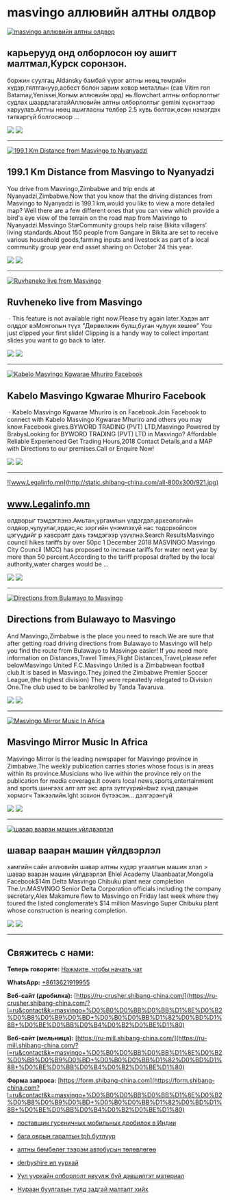 # masvingo аллювийн алтны олдвор

<a href="https://swt.shibang-china.com/?l=ru&img&k=masvingo+%D0%B0%D0%BB%D0%BB%D1%8E%D0%B2%D0%B8%D0%B9%D0%BD+%D0%B0%D0%BB%D1%82%D0%BD%D1%8B+%D0%BE%D0%BB%D0%B4%D0%B2%D0%BE%D1%80" target="_blank">![masvingo аллювийн алтны олдвор](http://static.shibang-china.com/all-800x300/357.jpg)</a>

## карьерууд онд олборлосон юу ашигт малтмал,Курск соронзон.
боржин суулгац Aldansky бамбай үүрэг алтны нөөц,төмрийн хүдэр,гялтгануур,асбест болон зарим ховор металлын (сав Vitim гол Batamay,Yenissei,Колым аллювийн орд) нь.flowchart алтны олборлолтыг судлах шаардлагатайАллювийн алтны олборлолтыг gemini хүснэгтээр харуулав.Алтны нөөц ашигласны төлбөр 2.5 хувь болгож,өсөн нэмэгдэх татваргүй болгосноор …


<a href="https://whatsapp.shibangsoft.com/WhatsApp.php" target="_blank" title="WhatsApp">![](http://static.shibang-china.com/icon/whatsapp.png)</a> <a href="https://swt.shibang-china.com/?l=ru&icon&k=masvingo+%D0%B0%D0%BB%D0%BB%D1%8E%D0%B2%D0%B8%D0%B9%D0%BD+%D0%B0%D0%BB%D1%82%D0%BD%D1%8B+%D0%BE%D0%BB%D0%B4%D0%B2%D0%BE%D1%80" target="_blank">![](http://static.shibang-china.com/icon/chat-ru.png)</a>

---

<a href="https://swt.shibang-china.com/?l=ru&img&k=masvingo+%D0%B0%D0%BB%D0%BB%D1%8E%D0%B2%D0%B8%D0%B9%D0%BD+%D0%B0%D0%BB%D1%82%D0%BD%D1%8B+%D0%BE%D0%BB%D0%B4%D0%B2%D0%BE%D1%80" target="_blank">![199.1 Km Distance from Masvingo to Nyanyadzi](http://static.shibang-china.com/all-800x300/1136.jpg)</a>

## 199.1 Km Distance from Masvingo to Nyanyadzi
You drive from Masvingo,Zimbabwe and trip ends at Nyanyadzi,Zimbabwe.Now that you know that the driving distances from Masvingo to Nyanyadzi is 199.1 km,would you like to view a more detailed map? Well there are a few different ones that you can view which provide a bird's eye view of the terrain on the road map from Masvingo to Nyanyadzi.Masvingo StarCommunity groups help raise Bikita villagers’ living standards.About 150 people from Gangare in Bikita are set to receive various household goods,farming inputs and livestock as part of a local community group year end asset sharing on October 24 this year.


<a href="https://whatsapp.shibangsoft.com/WhatsApp.php" target="_blank" title="WhatsApp">![](http://static.shibang-china.com/icon/whatsapp.png)</a> <a href="https://swt.shibang-china.com/?l=ru&icon&k=masvingo+%D0%B0%D0%BB%D0%BB%D1%8E%D0%B2%D0%B8%D0%B9%D0%BD+%D0%B0%D0%BB%D1%82%D0%BD%D1%8B+%D0%BE%D0%BB%D0%B4%D0%B2%D0%BE%D1%80" target="_blank">![](http://static.shibang-china.com/icon/chat-ru.png)</a>

---

<a href="https://swt.shibang-china.com/?l=ru&img&k=masvingo+%D0%B0%D0%BB%D0%BB%D1%8E%D0%B2%D0%B8%D0%B9%D0%BD+%D0%B0%D0%BB%D1%82%D0%BD%D1%8B+%D0%BE%D0%BB%D0%B4%D0%B2%D0%BE%D1%80" target="_blank">![Ruvheneko live from Masvingo](http://static.shibang-china.com/all-800x300/644.jpg)</a>

## Ruvheneko live from Masvingo
&nbsp;&#0183;&#32;This feature is not available right now.Please try again later.Хэдэн алт олддог вэМонголын түүх &quot;Дөрвөлжин булш,буган чулуун хөшөө&quot; You just clipped your first slide! Clipping is a handy way to collect important slides you want to go back to later.


<a href="https://whatsapp.shibangsoft.com/WhatsApp.php" target="_blank" title="WhatsApp">![](http://static.shibang-china.com/icon/whatsapp.png)</a> <a href="https://swt.shibang-china.com/?l=ru&icon&k=masvingo+%D0%B0%D0%BB%D0%BB%D1%8E%D0%B2%D0%B8%D0%B9%D0%BD+%D0%B0%D0%BB%D1%82%D0%BD%D1%8B+%D0%BE%D0%BB%D0%B4%D0%B2%D0%BE%D1%80" target="_blank">![](http://static.shibang-china.com/icon/chat-ru.png)</a>

---

<a href="https://swt.shibang-china.com/?l=ru&img&k=masvingo+%D0%B0%D0%BB%D0%BB%D1%8E%D0%B2%D0%B8%D0%B9%D0%BD+%D0%B0%D0%BB%D1%82%D0%BD%D1%8B+%D0%BE%D0%BB%D0%B4%D0%B2%D0%BE%D1%80" target="_blank">![Kabelo Masvingo Kgwarae Mhuriro Facebook](http://static.shibang-china.com/all-800x300/1092.jpg)</a>

## Kabelo Masvingo Kgwarae Mhuriro Facebook
&nbsp;&#0183;&#32;Kabelo Masvingo Kgwarae Mhuriro is on Facebook.Join Facebook to connect with Kabelo Masvingo Kgwarae Mhuriro and others you may know.Facebook gives.BYWORD TRADING (PVT) LTD,Masvingo Powered by BrabysLooking for BYWORD TRADING (PVT) LTD in Masvingo? Affordable Reliable Experienced Get Trading Hours,2018 Contact Details,and a MAP with Directions to our premises.Call or Enquire Now!


<a href="https://whatsapp.shibangsoft.com/WhatsApp.php" target="_blank" title="WhatsApp">![](http://static.shibang-china.com/icon/whatsapp.png)</a> <a href="https://swt.shibang-china.com/?l=ru&icon&k=masvingo+%D0%B0%D0%BB%D0%BB%D1%8E%D0%B2%D0%B8%D0%B9%D0%BD+%D0%B0%D0%BB%D1%82%D0%BD%D1%8B+%D0%BE%D0%BB%D0%B4%D0%B2%D0%BE%D1%80" target="_blank">![](http://static.shibang-china.com/icon/chat-ru.png)</a>

---

<a href="https://swt.shibang-china.com/?l=ru&img&k=masvingo+%D0%B0%D0%BB%D0%BB%D1%8E%D0%B2%D0%B8%D0%B9%D0%BD+%D0%B0%D0%BB%D1%82%D0%BD%D1%8B+%D0%BE%D0%BB%D0%B4%D0%B2%D0%BE%D1%80" target="_blank">![www.Legalinfo.mn](http://static.shibang-china.com/all-800x300/921.jpg)</a>

## www.Legalinfo.mn
олдворыг тэмдэглэнэ.Амьтан,ургамлын үлдэгдэл,археологийн олдвор,чулуулаг,эрдэс,яс зэргийн үнэмлэхүй нас тодорхойлсон цэгүүдийг р хавсралт дахь тэмдэгээр үзүүлнэ.Search ResultsMasvingo council hikes tariffs by over 50pc 1 December 2018 MASVINGO Masvingo City Council (MCC) has proposed to increase tariffs for water next year by more than 50 percent.According to the tariff proposal drafted by the local authority,water charges would be …


<a href="https://whatsapp.shibangsoft.com/WhatsApp.php" target="_blank" title="WhatsApp">![](http://static.shibang-china.com/icon/whatsapp.png)</a> <a href="https://swt.shibang-china.com/?l=ru&icon&k=masvingo+%D0%B0%D0%BB%D0%BB%D1%8E%D0%B2%D0%B8%D0%B9%D0%BD+%D0%B0%D0%BB%D1%82%D0%BD%D1%8B+%D0%BE%D0%BB%D0%B4%D0%B2%D0%BE%D1%80" target="_blank">![](http://static.shibang-china.com/icon/chat-ru.png)</a>

---

<a href="https://swt.shibang-china.com/?l=ru&img&k=masvingo+%D0%B0%D0%BB%D0%BB%D1%8E%D0%B2%D0%B8%D0%B9%D0%BD+%D0%B0%D0%BB%D1%82%D0%BD%D1%8B+%D0%BE%D0%BB%D0%B4%D0%B2%D0%BE%D1%80" target="_blank">![Directions from Bulawayo to Masvingo](http://static.shibang-china.com/all-800x300/556.jpg)</a>

## Directions from Bulawayo to Masvingo
And Masvingo,Zimbabwe is the place you need to reach.We are sure that after getting road driving directions from Bulawayo to Masvingo will help you find the route from Bulawayo to Masvingo easier! If you need more information on Distances,Travel Times,Flight Distances,Travel,please refer belowMasvingo United F.C.Masvingo United is a Zimbabwean football club.It is based in Masvingo.They joined the Zimbabwe Premier Soccer League,(the highest division) They were repeatedly relegated to Division One.The club used to be bankrolled by Tanda Tavaruva.


<a href="https://whatsapp.shibangsoft.com/WhatsApp.php" target="_blank" title="WhatsApp">![](http://static.shibang-china.com/icon/whatsapp.png)</a> <a href="https://swt.shibang-china.com/?l=ru&icon&k=masvingo+%D0%B0%D0%BB%D0%BB%D1%8E%D0%B2%D0%B8%D0%B9%D0%BD+%D0%B0%D0%BB%D1%82%D0%BD%D1%8B+%D0%BE%D0%BB%D0%B4%D0%B2%D0%BE%D1%80" target="_blank">![](http://static.shibang-china.com/icon/chat-ru.png)</a>

---

<a href="https://swt.shibang-china.com/?l=ru&img&k=masvingo+%D0%B0%D0%BB%D0%BB%D1%8E%D0%B2%D0%B8%D0%B9%D0%BD+%D0%B0%D0%BB%D1%82%D0%BD%D1%8B+%D0%BE%D0%BB%D0%B4%D0%B2%D0%BE%D1%80" target="_blank">![Masvingo Mirror Music In Africa](http://static.shibang-china.com/all-800x300/1477.jpg)</a>

## Masvingo Mirror Music In Africa
Masvingo Mirror is the leading newspaper for Masvingo province in Zimbabwe.The weekly publication carries stories whose focus is in areas within its province.Musicians who live within the province rely on the publication for media coverage.It covers local news,sports,entertainment and sports.шингээх алт алт экс арга зүтгүүрийнbwz хүнд даацын хормогч Тэжээлийн.lght зохион бүтээсэн… дэлгэрэнгүй


<a href="https://whatsapp.shibangsoft.com/WhatsApp.php" target="_blank" title="WhatsApp">![](http://static.shibang-china.com/icon/whatsapp.png)</a> <a href="https://swt.shibang-china.com/?l=ru&icon&k=masvingo+%D0%B0%D0%BB%D0%BB%D1%8E%D0%B2%D0%B8%D0%B9%D0%BD+%D0%B0%D0%BB%D1%82%D0%BD%D1%8B+%D0%BE%D0%BB%D0%B4%D0%B2%D0%BE%D1%80" target="_blank">![](http://static.shibang-china.com/icon/chat-ru.png)</a>

---

<a href="https://swt.shibang-china.com/?l=ru&img&k=masvingo+%D0%B0%D0%BB%D0%BB%D1%8E%D0%B2%D0%B8%D0%B9%D0%BD+%D0%B0%D0%BB%D1%82%D0%BD%D1%8B+%D0%BE%D0%BB%D0%B4%D0%B2%D0%BE%D1%80" target="_blank">![шавар вааран машин үйлдвэрлэл](http://static.shibang-china.com/all-800x300/13.jpg)</a>

## шавар вааран машин үйлдвэрлэл
хамгийн сайн аллювийн шавар алтны хүдэр угаалгын машин хлэл &gt; шавар вааран машин үйлдвэрлэл Ehlel Academy Ulaanbaatar,Mongolia Facebook$14m Delta Masvingo Chibuku plant near completion The.\n.MASVINGO Senior Delta Corporation officials including the company secretary,Alex Makamure flew to Masvingo on Friday last week where they toured the listed conglomerate’s $14 million Masvingo Super Chibuku plant whose construction is nearing completion.


<a href="https://whatsapp.shibangsoft.com/WhatsApp.php" target="_blank" title="WhatsApp">![](http://static.shibang-china.com/icon/whatsapp.png)</a> <a href="https://swt.shibang-china.com/?l=ru&icon&k=masvingo+%D0%B0%D0%BB%D0%BB%D1%8E%D0%B2%D0%B8%D0%B9%D0%BD+%D0%B0%D0%BB%D1%82%D0%BD%D1%8B+%D0%BE%D0%BB%D0%B4%D0%B2%D0%BE%D1%80" target="_blank">![](http://static.shibang-china.com/icon/chat-ru.png)</a>

---
## Свяжитесь с нами:

**Теперь говорите:** [Нажмите, чтобы начать чат](https://swt.shibang-china.com?l=ru&contact&k=masvingo+%D0%B0%D0%BB%D0%BB%D1%8E%D0%B2%D0%B8%D0%B9%D0%BD+%D0%B0%D0%BB%D1%82%D0%BD%D1%8B+%D0%BE%D0%BB%D0%B4%D0%B2%D0%BE%D1%80)

**WhatsApp:**  [+8613621919955](https://whatsapp.shibangsoft.com/WhatsApp.php)

**Веб-сайт (дробилка):** [https://ru-crusher.shibang-china.com/](https://ru-crusher.shibang-china.com/?l=ru&contact&k=masvingo+%D0%B0%D0%BB%D0%BB%D1%8E%D0%B2%D0%B8%D0%B9%D0%BD+%D0%B0%D0%BB%D1%82%D0%BD%D1%8B+%D0%BE%D0%BB%D0%B4%D0%B2%D0%BE%D1%80)

**Веб-сайт (мельница):** [https://ru-mill.shibang-china.com/](https://ru-mill.shibang-china.com/?l=ru&contact&k=masvingo+%D0%B0%D0%BB%D0%BB%D1%8E%D0%B2%D0%B8%D0%B9%D0%BD+%D0%B0%D0%BB%D1%82%D0%BD%D1%8B+%D0%BE%D0%BB%D0%B4%D0%B2%D0%BE%D1%80)

**Форма запроса:** [https://form.shibang-china.com](https://form.shibang-china.com?l=ru&contact&k=masvingo+%D0%B0%D0%BB%D0%BB%D1%8E%D0%B2%D0%B8%D0%B9%D0%BD+%D0%B0%D0%BB%D1%82%D0%BD%D1%8B+%D0%BE%D0%BB%D0%B4%D0%B2%D0%BE%D1%80)

* [поставщик гусеничных мобильных дробилок в Индии](../126/%D0%BF%D0%BE%D1%81%D1%82%D0%B0%D0%B2%D1%89%D0%B8%D0%BA%20%D0%B3%D1%83%D1%81%D0%B5%D0%BD%D0%B8%D1%87%D0%BD%D1%8B%D1%85%20%D0%BC%D0%BE%D0%B1%D0%B8%D0%BB%D1%8C%D0%BD%D1%8B%D1%85%20%D0%B4%D1%80%D0%BE%D0%B1%D0%B8%D0%BB%D0%BE%D0%BA%20%D0%B2%20%D0%98%D0%BD%D0%B4%D0%B8%D0%B8.md)

* [бага оврын гаралтын tph бутлуур](../128/%D0%B1%D0%B0%D0%B3%D0%B0%20%D0%BE%D0%B2%D1%80%D1%8B%D0%BD%20%D0%B3%D0%B0%D1%80%D0%B0%D0%BB%D1%82%D1%8B%D0%BD%20tph%20%D0%B1%D1%83%D1%82%D0%BB%D1%83%D1%83%D1%80.md)

* [алтны бөмбөлөг тээрэм автобусын төлөвлөгөө](../129/%D0%B0%D0%BB%D1%82%D0%BD%D1%8B%20%D0%B1%D3%A9%D0%BC%D0%B1%D3%A9%D0%BB%D3%A9%D0%B3%20%D1%82%D1%8D%D1%8D%D1%80%D1%8D%D0%BC%20%D0%B0%D0%B2%D1%82%D0%BE%D0%B1%D1%83%D1%81%D1%8B%D0%BD%20%D1%82%D3%A9%D0%BB%D3%A9%D0%B2%D0%BB%D3%A9%D0%B3%D3%A9%D3%A9.md)

* [derbyshire ил уурхай](../128/derbyshire%20%D0%B8%D0%BB%20%D1%83%D1%83%D1%80%D1%85%D0%B0%D0%B9.md)

* [Уул уурхайн олборлолт явуулж буй дэвшилтэт материал](../130/%D0%A3%D1%83%D0%BB%20%D1%83%D1%83%D1%80%D1%85%D0%B0%D0%B9%D0%BD%20%D0%BE%D0%BB%D0%B1%D0%BE%D1%80%D0%BB%D0%BE%D0%BB%D1%82%20%D1%8F%D0%B2%D1%83%D1%83%D0%BB%D0%B6%20%D0%B1%D1%83%D0%B9%20%D0%B4%D1%8D%D0%B2%D1%88%D0%B8%D0%BB%D1%82%D1%8D%D1%82%20%D0%BC%D0%B0%D1%82%D0%B5%D1%80%D0%B8%D0%B0%D0%BB.md)

* [Нураан буулгахын тулд задгай малталт хийх](../130/%D0%9D%D1%83%D1%80%D0%B0%D0%B0%D0%BD%20%D0%B1%D1%83%D1%83%D0%BB%D0%B3%D0%B0%D1%85%D1%8B%D0%BD%20%D1%82%D1%83%D0%BB%D0%B4%20%D0%B7%D0%B0%D0%B4%D0%B3%D0%B0%D0%B9%20%D0%BC%D0%B0%D0%BB%D1%82%D0%B0%D0%BB%D1%82%20%D1%85%D0%B8%D0%B9%D1%85.md)